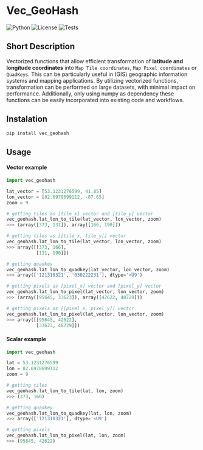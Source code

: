 # Vec_GeoHash

![Python](https://img.shields.io/badge/python-3.9+-blue)
![License](https://camo.githubusercontent.com/890acbdcb87868b382af9a4b1fac507b9659d9bf/68747470733a2f2f696d672e736869656c64732e696f2f62616467652f6c6963656e73652d4d49542d626c75652e737667)
![Tests](https://github.com/FJakovljevic/vec_geohash/actions/workflows/run_tests_with_conda.yml/badge.svg)

## Short Description

Vectorized functions that allow efficient transformation of __latitude and longitude coordinates__ into `Map Tile coordinates`, `Map Pixel coordinates` or `QuadKeys`. This can be particularly useful in (GIS) geographic information systems and mapping applications. By utilizing vectorized functions, transformation can be performed on large datasets, with minimal impact on performance. Additionally, only using numpy as dependency these functions can be easily incorporated into existing code and workflows.

## Instalation

```sh
pip install vec_geohash
```

## Usage

#### Vector example

```python
import vec_geohash

lat_vector = [53.1231276599, 41.85]
lon_vector = [82.6978699112, -87.65]
zoom = 9

# getting tiles as [tile_x] vector and [tile_y] vector
vec_geohash.lat_lon_to_tile(lat_vector, lon_vector, zoom)
>>> (array([373, 131]), array([166, 190]))

# getting tiles as [[tile_x, tile_y]] vector
vec_geohash.lat_lon_to_tile(lat_vector, lon_vector, zoom)
>>> array([[373, 166],
           [131, 190]])

# getting quadkey
vec_geohash.lat_lon_to_quadkey(lat_vector, lon_vector, zoom)
>>> array(['121310321', '030222231'], dtype='<U9')

# getting pixels as [pixel_x] vector and [pixel_y] vector
vec_geohash.lat_lon_to_pixel(lat_vector, lon_vector, zoom)
>>> (array([95645, 33623]), array([42622, 48729]))

# getting pixels as [[pixel_x, pixel_y]] vector
vec_geohash.lat_lon_to_pixel(lat_vector, lon_vector, zoom)
>>> array([[95645, 42622],
           [33623, 48729]])
```

#### Scalar example

```python
import vec_geohash

lat = 53.1231276599
lon = 82.6978699112
zoom = 9

# getting tiles 
vec_geohash.lat_lon_to_tile(lat, lon, zoom)
>>> (373, 166)

# getting quadkey
vec_geohash.lat_lon_to_quadkey(lat, lon, zoom)
>>> array(['121310321'], dtype='<U9')

# getting pixels
vec_geohash.lat_lon_to_pixel(lat, lon, zoom)
>>> (95645, 42622)
```